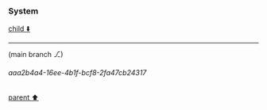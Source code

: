 ### System

[child ⬇️](#aaa2b4a4-16ee-4b1f-bcf8-2fa47cb24317)

---

(main branch ⎇)
###### aaa2b4a4-16ee-4b1f-bcf8-2fa47cb24317
[parent ⬆️](#514f9368-3433-4b57-a224-c3f1504a9180)
